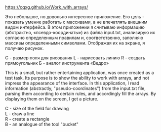 https://cqxg.github.io/Work_with_arrays/

Это небольшое, но довольно интересное приложение.
Его цель - показать умение работать с массивами, а не впечатлять внешним видом интерфейса.
В этом приложении я считываю информацию (абстрактно, «псевдо-координаты») из файла input.txt, анализирую их согласно определенным правилам и, соответственно, заполняю массивы определенными символами. Отображая их на экране, я получаю рисунок.

C - размер поля для рисования
L - нарисовать линию
R - создать прямоугольник
Б - аналог инструмента «Ведро»
  
This is a small, but rather entertaining application, was once created as a test task.
Its purpose is to show the ability to work with arrays, and not impress the appearance of the interface.
In this application, I read information (abstractly, "pseudo-coordinates") from the input.txt file, parsing them according to certain rules, and accordingly fill the arrays. By displaying them on the screen, I get a picture.

C - size of the field for drawing  
L - draw a line  
R - create a rectangle  
B - an analogue of the tool "bucket"  
